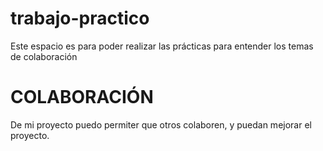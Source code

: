 # trabajo-practico
Este espacio es para poder realizar las prácticas para entender los temas de colaboración 
# COLABORACIÓN
De mi proyecto puedo permiter que otros colaboren, y puedan mejorar el proyecto.

